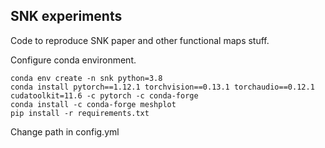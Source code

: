 ## SNK experiments
Code to reproduce SNK paper and other functional maps stuff.

Configure conda environment.

    conda env create -n snk python=3.8
    conda install pytorch==1.12.1 torchvision==0.13.1 torchaudio==0.12.1 cudatoolkit=11.6 -c pytorch -c conda-forge
    conda install -c conda-forge meshplot
    pip install -r requirements.txt 

Change path in config.yml